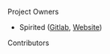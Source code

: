 Project Owners

* Spirited ([Gitlab](https://gitlab.com/spirited), [Website](http://spirited.io))

Contributors
